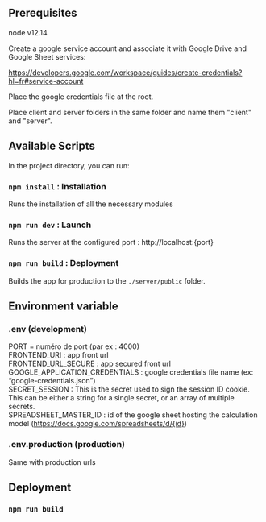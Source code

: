 ## Prerequisites

node v12.14

Create a google service account and associate it with Google Drive and Google Sheet services:

https://developers.google.com/workspace/guides/create-credentials?hl=fr#service-account

Place the google credentials file at the root.

Place client and server folders in the same folder and name them "client" and "server".

## Available Scripts

In the project directory, you can run:

### `npm install` : Installation

Runs the installation of all the necessary modules

### `npm run dev` : Launch

Runs the server at the configured port : http://localhost:{port}<br />

### `npm run build` : Deployment

Builds the app for production to the `./server/public` folder.<br />

## Environment variable

### .env (development)
PORT = numéro de port (par ex : 4000)<br />
FRONTEND_URI : app front url<br />
FRONTEND_URL_SECURE : app secured front url<br />
GOOGLE_APPLICATION_CREDENTIALS : google credentials file name (ex: “google-credentials.json”)<br />
SECRET_SESSION : This is the secret used to sign the session ID cookie. This can be either a string for a single secret, or an array of multiple secrets.<br />
SPREADSHEET_MASTER_ID : id of the google sheet hosting the calculation model (https://docs.google.com/spreadsheets/d/{id})<br />

### .env.production (production)
Same with production urls

## Deployment

### `npm run build`


